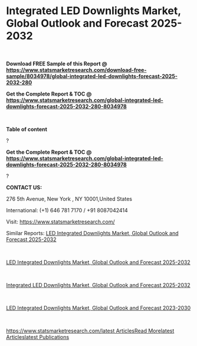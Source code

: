<h1>Integrated LED Downlights Market, Global Outlook and Forecast 2025-2032</h1><br/><p><strong>Download FREE Sample of this Report @ <a href="https://www.statsmarketresearch.com/download-free-sample/8034978/global-integrated-led-downlights-forecast-2025-2032-280">https://www.statsmarketresearch.com/download-free-sample/8034978/global-integrated-led-downlights-forecast-2025-2032-280</a></strong></p>
 
 
 
 <div><b>Get the Complete Report & TOC @ <a href="https://www.statsmarketresearch.com/global-integrated-led-downlights-forecast-2025-2032-280-8034978">https://www.statsmarketresearch.com/global-integrated-led-downlights-forecast-2025-2032-280-8034978</a></b></div>
 
 
 
 <p><br />
 
 <b>Table of content</b></p>
 
 
 
 <p>? </p>
 
 
 
 <div><b>Get the Complete Report & TOC @ <a href="https://www.statsmarketresearch.com/global-integrated-led-downlights-forecast-2025-2032-280-8034978">https://www.statsmarketresearch.com/global-integrated-led-downlights-forecast-2025-2032-280-8034978</a></b></div>
 
 
 
 <p>? </p>
 
 
 
 <p><b>CONTACT US:</b><br />
 
 276 5th Avenue, New York , NY 10001,United States<br />
 
 International: (+1) 646 781 7170 / +91 8087042414<br />
 
 Visit: <a href="https://www.statsmarketresearch.com/">https://www.statsmarketresearch.com/</a><br />
 
 Similar Reports: <a href="https://www.statsmarketresearch.com/global-integrated-led-downlights-forecast-2025-2032-280-8034978">LED Integrated Downlights Market, Global Outlook and Forecast 2025-2032</a><br />
 
 <br />
 
 <a href="https://www.statsmarketresearch.com/global-integrated-led-downlights-forecast-2025-2032-280-8034978">LED Integrated Downlights Market, Global Outlook and Forecast 2025-2032</a><br />
 
 <br />
 
 <a href="https://www.statsmarketresearch.com/global-integrated-led-downlights-forecast-2025-2032-280-8034978">Integrated LED Downlights Market, Global Outlook and Forecast 2025-2032</a><br />
 
 <br />
 
 <a href="https://www.statsmarketresearch.com/global-integrated-led-downlights-forecast-2025-2032-280-8034978">LED Integrated Downlights Market, Global Outlook and Forecast 2023-2030</a><br />
 
 <br />
 
 <a href="https://gyeongbokgung.com">https://www.statsmarketresearch.com/</a><a href="https://hallyeomaritime.com">latest Articles</a><a href="https://jingwansa.com">Read More</a><a href="https://nguoiviet.jp/">latest Articles</a><a href="https://www.intelmarketresearch.com/">latest Publications</a></p>